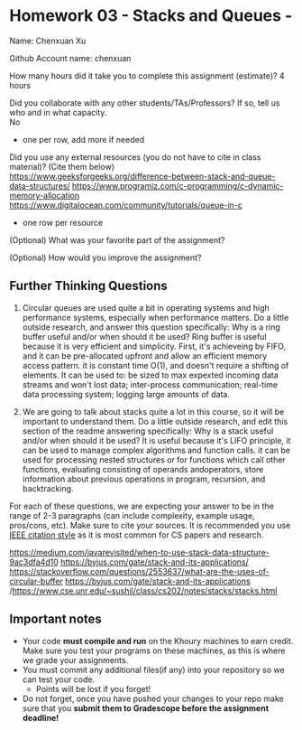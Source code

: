 # Homework 03 - Stacks and Queues -

Name: Chenxuan Xu

Github Account name: chenxuan

How many hours did it take you to complete this assignment (estimate)? 4 hours

Did you collaborate with any other students/TAs/Professors? If so, tell us who and in what capacity.  
No
- one per row, add more if needed


Did you use any external resources (you do not have to cite in class material)? (Cite them below)  
https://www.geeksforgeeks.org/difference-between-stack-and-queue-data-structures/
https://www.programiz.com/c-programming/c-dynamic-memory-allocation
https://www.digitalocean.com/community/tutorials/queue-in-c
- one row per resource


(Optional) What was your favorite part of the assignment? 


(Optional) How would you improve the assignment? 

## Further Thinking Questions

1. Circular queues are used quite a bit in operating systems and high performance systems, especially when performance matters. Do a little outside research, and answer this question specifically: Why is a ring buffer useful and/or when should it be used?
Ring buffer is useful because it is very efficient and simplicity. First, it's achieveing by FIFO, and it can be pre-allocated upfront and allow an efficient memory access pattern. it is constant time O(1), and doesn't require a shifting of elements.
It can be used to: be sized to max expexted incoming data streams and won't lost data; inter-process communication; real-time data processing system; logging large amounts of data.

2. We are going to talk about stacks quite a lot in this course, so it will be important to understand them. Do a little outside research, and edit this section of the readme answering specifically: Why is a stack useful and/or when should it be used?
It is useful because it's LIFO principle, it can be used to manage complex algorithms and function calls.
it can be used for processing nested structures or for functions which call other functions, evaluating consisting of operands andoperators, store information about previous operations in program, recursion, and backtracking.


For each of these questions, we are expecting your answer to be in the range of 2-3 paragraphs (can include complexity, example usage, pros/cons, etc). Make sure to cite your sources. It is recommended you use [IEEE citation style](https://owl.purdue.edu/owl/research_and_citation/ieee_style/ieee_overview.htm) as it is most common for CS papers and research. 

https://medium.com/javarevisited/when-to-use-stack-data-structure-9ac3dfa4d10
https://byjus.com/gate/stack-and-its-applications/
https://stackoverflow.com/questions/2553637/what-are-the-uses-of-circular-buffer
https://byjus.com/gate/stack-and-its-applications
/https://www.cse.unr.edu/~sushil/class/cs202/notes/stacks/stacks.html
## Important notes

* Your code **must compile and run** on the Khoury machines to earn credit. Make sure you test your programs on these machines, as this is where we grade your assignments.
* You must commit any additional files(if any) into your repository so we can test your code.
  * Points will be lost if you forget!
* Do not forget, once you have pushed your changes to your repo make sure that you **submit them to Gradescope before the assignment deadline!**


